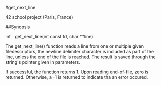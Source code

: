 #get_next_line
  
42 school project (Paris, France)
  
##Synopsis
  
int&emsp;get_next_line(int const fd, char **line)  
  
The get_next_line() function reads a line from one or multiple given filedescriptors, the newline delimiter character is included as part of the line, unless the end of the file is reached. The result is saved through the string's pointer given in parameters.  
  
If successful, the function returns 1. Upon reading end-of-file, zero is returned. Otherwise, a -1 is returned to indicate tha an error occured.
